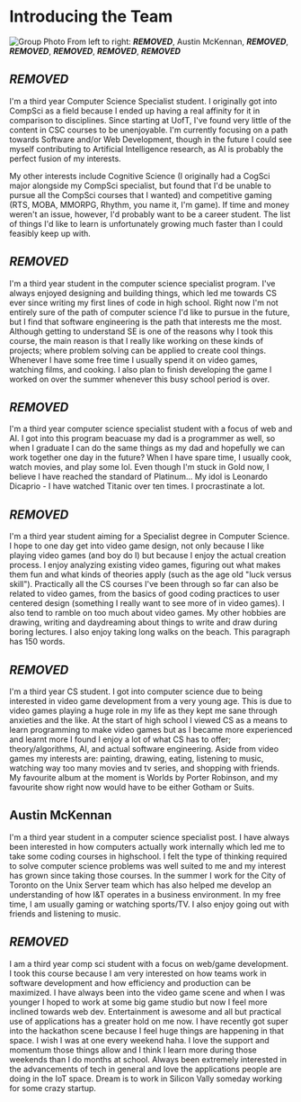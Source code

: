 # Introducing the Team

![Group Photo](http://i.imgur.com/bzAgycx.jpg)
From left to right: ***REMOVED***, Austin McKennan, ***REMOVED***, ***REMOVED***, ***REMOVED***, ***REMOVED***, ***REMOVED***

## ***REMOVED***
I'm a third year Computer Science Specialist student.  I originally got into CompSci as a field because I ended up having a real affinity for it in comparison to disciplines.  Since starting at UofT, I've found very little of the content in CSC courses to be unenjoyable.  I'm currently focusing on a path towards Software and/or Web Development, though in the future I could see myself contributing to Artificial Intelligence research, as AI is probably the perfect fusion of my interests.

My other interests include Cognitive Science (I originally had a CogSci major alongside my CompSci specialist, but found that I'd be unable to pursue all the CompSci courses that I wanted) and competitive gaming (RTS, MOBA, MMORPG, Rhythm, you name it, I'm game).  If time and money weren't an issue, however, I'd probably want to be a career student.  The list of things I'd like to learn is unfortunately growing much faster than I could feasibly keep up with.

## ***REMOVED***
I'm a third year student in the computer science specialist program. I've always enjoyed designing and building things, which led me towards CS ever since writing my first lines of code in high school. Right now I'm not entirely sure of the path of computer science I'd like to pursue in the future, but I find that software engineering is the path that interests me the most. Although getting to understand SE is one of the reasons why I took this course, the main reason is that I really like working on these kinds of projects; where problem solving can be applied to create cool things. Whenever I have some free time I usually spend it on video games, watching films, and cooking. I also plan to finish developing the game I worked on over the summer whenever this busy school period is over.

## ***REMOVED***
I'm a third year computer science specialist student with a focus of web and AI. I got into this program beacuase my dad is a programmer as well, so when I graduate I can do the same things as my dad and hopefully we can work together one day in the future? When I have spare time, I usually cook, watch movies, and play some lol. Even though I'm stuck in Gold now, I believe I have reached the standard of Platinum... My idol is Leonardo Dicaprio - I have watched Titanic over ten times. I procrastinate a lot.

## ***REMOVED***
I'm a third year student aiming for a Specialist degree in Computer Science. I hope to one day get into video game design, not only because I like playing video games (and boy do I) but because I enjoy the actual creation process. I enjoy analyzing existing video games, figuring out what makes them fun and what kinds of theories apply (such as the age old "luck versus skill"). Practically all the CS courses I've been through so far can also be related to video games, from the basics of good coding practices to user centered design (something I really want to see more of in video games).  I also tend to ramble on too much about video games. My other hobbies are drawing, writing and daydreaming about things to write and draw during boring lectures. I also enjoy taking long walks on the beach.  This paragraph has 150 words.

## ***REMOVED***
I'm a third year CS student. I got into computer science due to being interested in video game development from a very young age. This is due to video games playing a huge role in my life as they kept me sane through anxieties and the like. At the start of high school I viewed CS as a means to learn programming to make video games but as I became more experienced and learnt more I found I enjoy a lot of what CS has to offer; theory/algorithms, AI, and actual software engineering. Aside from video games my interests are: painting, drawing, eating, listening to music, watching way too many movies and tv series, and shopping with friends. My favourite album at the moment is Worlds by Porter Robinson, and my favourite show right now would have to be either Gotham or Suits.

## Austin McKennan
I'm a third year student in a computer science specialist post. I have always been interested in how computers actually work internally which led me to take some coding courses in highschool. I felt the type of thinking required to solve computer science problems was well suited to me and my interest has grown since taking those courses. In the summer I work for the City of Toronto on the Unix Server team which has also helped me develop an understanding of how I&T operates in a business environment. In my free time, I am usually gaming or watching sports/TV. I also enjoy going out with friends and listening to music.

## ***REMOVED***
I am a third year comp sci student with a focus on web/game development. I took this course because I am very interested on how teams work in software development and how efficiency and production can be maximized. I have always been into the video game scene and when I was younger I hoped to work at some big game studio but now I feel more inclined towards web dev. Entertainment is awesome and all but practical use of applications has a greater hold on me now. I have recently got super into the hackathon scene because I feel huge things are happening in that space. I wish I was at one every weekend haha. I love the support and momentum those things allow and I think I learn more during those weekends than I do months at school. Always been extremely interested in the advancements of tech in general and love the applications people are doing in the IoT space. Dream is to work in Silicon Vally someday working for some crazy startup.
